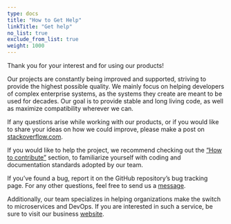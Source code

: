 ```yaml
---
type: docs
title: "How to Get Help"
linkTitle: "Get help" 
no_list: true
exclude_from_list: true
weight: 1000
---
```


Thank you for your interest and for using our products!

Our projects are constantly being improved and supported, striving to provide the highest possible quality. We mainly focus on helping developers of complex enterprise systems, as the systems they create are meant to be used for decades. Our goal is to provide stable and long living code, as well as maximize compatibility wherever we can.

If any questions arise while working with our products, or if you would like to share your ideas on how we could improve, please make a post on [stackoverflow.com](https://stackoverflow.com/questions/tagged/pipservice).

If you would like to help the project, we recommend checking out the [“How to contribute”](../contribute) section, to familiarize yourself with coding and documentation standards adopted by our team.

If you’ve found a bug, report it on the GitHub repository’s bug tracking page. For any other questions, feel free to send us a [message](https://www.pipservices.org/community/contact-us).

Additionally, our team specializes in helping organizations make the switch to microservices and DevOps. If you are interested in such a service, be sure to visit our business [website](http://www.entinco.com/).
